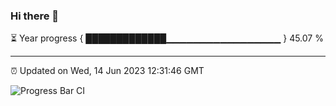 ### Hi there 👋

⏳ Year progress { █████████████▁▁▁▁▁▁▁▁▁▁▁▁▁▁▁▁▁ } 45.07 %

---

⏰ Updated on Wed, 14 Jun 2023 12:31:46 GMT

![Progress Bar CI](https://github.com/liununu/liununu/workflows/Progress%20Bar%20CI/badge.svg)
